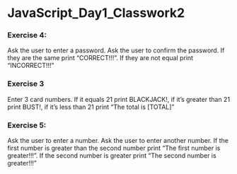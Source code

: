 # JavaScript_Day1_Classwork2

### Exercise 4:
Ask the user to enter a password. Ask the user to confirm the password. If they are the same print “CORRECT!!!”. If they are not equal print “INCORRECT!!!”

### Exercise 3
Enter 3 card numbers. If it equals 21 print BLACKJACK!, if it’s greater than 21 print BUST!, if it’s less than 21 print “The total is [TOTAL]”

### Exercise 5:
Ask the user to enter a number. Ask the user to enter another number. If the first number is greater than the second number print “The first number is greater!!!”. If the second number is greater print “The second number is greater!!!”
